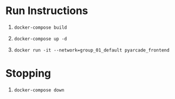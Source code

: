 # Run Instructions
1. ```docker-compose build```

1. ```docker-compose up -d```

1. ```docker run -it --network=group_01_default pyarcade_frontend```

# Stopping
1. ```docker-compose down```
